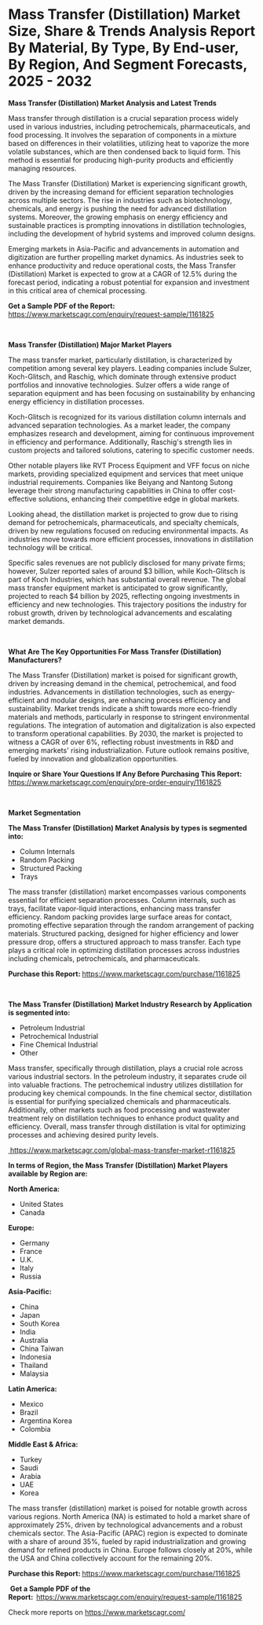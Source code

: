 <p><h1>Mass Transfer (Distillation) Market Size, Share & Trends Analysis Report By Material, By Type, By End-user, By Region, And Segment Forecasts, 2025 - 2032</h1></p><p><strong>Mass Transfer (Distillation) Market Analysis and Latest Trends</strong></p>
<p><p>Mass transfer through distillation is a crucial separation process widely used in various industries, including petrochemicals, pharmaceuticals, and food processing. It involves the separation of components in a mixture based on differences in their volatilities, utilizing heat to vaporize the more volatile substances, which are then condensed back to liquid form. This method is essential for producing high-purity products and efficiently managing resources.</p><p>The Mass Transfer (Distillation) Market is experiencing significant growth, driven by the increasing demand for efficient separation technologies across multiple sectors. The rise in industries such as biotechnology, chemicals, and energy is pushing the need for advanced distillation systems. Moreover, the growing emphasis on energy efficiency and sustainable practices is prompting innovations in distillation technologies, including the development of hybrid systems and improved column designs. </p><p>Emerging markets in Asia-Pacific and advancements in automation and digitization are further propelling market dynamics. As industries seek to enhance productivity and reduce operational costs, the Mass Transfer (Distillation) Market is expected to grow at a CAGR of 12.5% during the forecast period, indicating a robust potential for expansion and investment in this critical area of chemical processing.</p></p>
<p><strong>Get a Sample PDF of the Report:&nbsp;</strong> <a href="https://www.marketscagr.com/enquiry/request-sample/1161825?utm_campaign=1889&utm_medium=2&utm_source=Github&utm_content=ia&utm_term=02022025&utm_id=mass-transfer-distillation">https://www.marketscagr.com/enquiry/request-sample/1161825</a></p>
<p>&nbsp;</p>
<p><strong>Mass Transfer (Distillation) Major Market Players</strong></p>
<p><p>The mass transfer market, particularly distillation, is characterized by competition among several key players. Leading companies include Sulzer, Koch-Glitsch, and Raschig, which dominate through extensive product portfolios and innovative technologies. Sulzer offers a wide range of separation equipment and has been focusing on sustainability by enhancing energy efficiency in distillation processes.</p><p>Koch-Glitsch is recognized for its various distillation column internals and advanced separation technologies. As a market leader, the company emphasizes research and development, aiming for continuous improvement in efficiency and performance. Additionally, Raschig's strength lies in custom projects and tailored solutions, catering to specific customer needs.</p><p>Other notable players like RVT Process Equipment and VFF focus on niche markets, providing specialized equipment and services that meet unique industrial requirements. Companies like Beiyang and Nantong Sutong leverage their strong manufacturing capabilities in China to offer cost-effective solutions, enhancing their competitive edge in global markets.</p><p>Looking ahead, the distillation market is projected to grow due to rising demand for petrochemicals, pharmaceuticals, and specialty chemicals, driven by new regulations focused on reducing environmental impacts. As industries move towards more efficient processes, innovations in distillation technology will be critical.</p><p>Specific sales revenues are not publicly disclosed for many private firms; however, Sulzer reported sales of around $3 billion, while Koch-Glitsch is part of Koch Industries, which has substantial overall revenue. The global mass transfer equipment market is anticipated to grow significantly, projected to reach $4 billion by 2025, reflecting ongoing investments in efficiency and new technologies. This trajectory positions the industry for robust growth, driven by technological advancements and escalating market demands.</p></p>
<p>&nbsp;</p>
<p><strong>What Are The Key Opportunities For Mass Transfer (Distillation) Manufacturers?</strong></p>
<p><p>The Mass Transfer (Distillation) market is poised for significant growth, driven by increasing demand in the chemical, petrochemical, and food industries. Advancements in distillation technologies, such as energy-efficient and modular designs, are enhancing process efficiency and sustainability. Market trends indicate a shift towards more eco-friendly materials and methods, particularly in response to stringent environmental regulations. The integration of automation and digitalization is also expected to transform operational capabilities. By 2030, the market is projected to witness a CAGR of over 6%, reflecting robust investments in R&D and emerging markets' rising industrialization. Future outlook remains positive, fueled by innovation and globalization opportunities.</p></p>
<p><strong>Inquire or Share Your Questions If Any Before Purchasing This Report:</strong> <a href="https://www.marketscagr.com/enquiry/pre-order-enquiry/1161825?utm_campaign=1889&utm_medium=2&utm_source=Github&utm_content=ia&utm_term=02022025&utm_id=mass-transfer-distillation">https://www.marketscagr.com/enquiry/pre-order-enquiry/1161825</a></p>
<p>&nbsp;</p>
<p><strong>Market Segmentation</strong></p>
<p><strong>The Mass Transfer (Distillation) Market Analysis by types is segmented into:</strong></p>
<p><ul><li>Column Internals</li><li>Random Packing</li><li>Structured Packing</li><li>Trays</li></ul></p>
<p><p>The mass transfer (distillation) market encompasses various components essential for efficient separation processes. Column internals, such as trays, facilitate vapor-liquid interactions, enhancing mass transfer efficiency. Random packing provides large surface areas for contact, promoting effective separation through the random arrangement of packing materials. Structured packing, designed for higher efficiency and lower pressure drop, offers a structured approach to mass transfer. Each type plays a critical role in optimizing distillation processes across industries including chemicals, petrochemicals, and pharmaceuticals.</p></p>
<p><strong>Purchase this Report:&nbsp;</strong><a href="https://www.marketscagr.com/purchase/1161825?utm_campaign=1889&utm_medium=2&utm_source=Github&utm_content=ia&utm_term=02022025&utm_id=mass-transfer-distillation">https://www.marketscagr.com/purchase/1161825</a></p>
<p>&nbsp;</p>
<p><strong>The Mass Transfer (Distillation) Market Industry Research by Application is segmented into:</strong></p>
<p><ul><li>Petroleum Industrial</li><li>Petrochemical Industrial</li><li>Fine Chemical Industrial</li><li>Other</li></ul></p>
<p><p>Mass transfer, specifically through distillation, plays a crucial role across various industrial sectors. In the petroleum industry, it separates crude oil into valuable fractions. The petrochemical industry utilizes distillation for producing key chemical compounds. In the fine chemical sector, distillation is essential for purifying specialized chemicals and pharmaceuticals. Additionally, other markets such as food processing and wastewater treatment rely on distillation techniques to enhance product quality and efficiency. Overall, mass transfer through distillation is vital for optimizing processes and achieving desired purity levels.</p></p>
<p><a href="https://www.marketscagr.com/global-mass-transfer-market-r1161825?utm_campaign=1889&utm_medium=2&utm_source=Github&utm_content=ia&utm_term=02022025&utm_id=mass-transfer-distillation">&nbsp;https://www.marketscagr.com/global-mass-transfer-market-r1161825</a></p>
<p><strong>In terms of Region, the Mass Transfer (Distillation) Market Players available by Region are:</strong></p>
<p>
    <p> <strong> North America: </strong>
        <ul>
            <li>United States</li>
            <li>Canada</li>
        </ul>
        </p> 
    <p> <strong> Europe: </strong>
        <ul>
            <li>Germany</li>
            <li>France</li>
            <li>U.K.</li>
            <li>Italy</li>
            <li>Russia</li>
        </ul>
        </p> 
    <p> <strong> Asia-Pacific: </strong>
        <ul>
            <li>China</li>
            <li>Japan</li>
            <li>South Korea</li>
            <li>India</li>
            <li>Australia</li>
            <li>China Taiwan</li>
            <li>Indonesia</li>
            <li>Thailand</li>
            <li>Malaysia</li>
        </ul>
        </p> 
    <p> <strong> Latin America: </strong>
        <ul>
            <li>Mexico</li>
            <li>Brazil</li>
            <li>Argentina Korea</li>
            <li>Colombia</li>
        </ul>
        </p> 
    <p> <strong> Middle East & Africa: </strong>
        <ul>
            <li>Turkey</li>
            <li>Saudi</li>
            <li>Arabia</li>
            <li>UAE</li>
            <li>Korea</li>
        </ul>
    </p>
    </p>
<p><p>The mass transfer (distillation) market is poised for notable growth across various regions. North America (NA) is estimated to hold a market share of approximately 25%, driven by technological advancements and a robust chemicals sector. The Asia-Pacific (APAC) region is expected to dominate with a share of around 35%, fueled by rapid industrialization and growing demand for refined products in China. Europe follows closely at 20%, while the USA and China collectively account for the remaining 20%.</p></p>
<p><strong>Purchase this Report: </strong><a href="https://www.marketscagr.com/purchase/1161825?utm_campaign=1889&utm_medium=2&utm_source=Github&utm_content=ia&utm_term=02022025&utm_id=mass-transfer-distillation">https://www.marketscagr.com/purchase/1161825</a></p>
<p>&nbsp;<strong>Get a Sample PDF of the Report:&nbsp;&nbsp;</strong><a href="https://www.marketscagr.com/enquiry/request-sample/1161825?utm_campaign=1889&utm_medium=2&utm_source=Github&utm_content=ia&utm_term=02022025&utm_id=mass-transfer-distillation">https://www.marketscagr.com/enquiry/request-sample/1161825</a></p>
<p><strong></strong></p>
<p>Check more reports on <a href="https://www.marketscagr.com/?utm_campaign=1889&utm_medium=2&utm_source=Github&utm_content=ia&utm_term=02022025&utm_id=mass-transfer-distillation">https://www.marketscagr.com/</a></p>